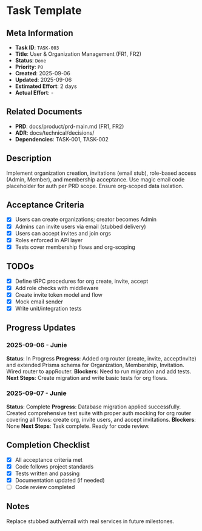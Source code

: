 # Task Template

## Meta Information

- **Task ID**: `TASK-003`
- **Title**: User & Organization Management (FR1, FR2)
- **Status**: `Done`
- **Priority**: `P0`
- **Created**: 2025-09-06
- **Updated**: 2025-09-06
- **Estimated Effort**: 2 days
- **Actual Effort**: -

## Related Documents

- **PRD**: docs/product/prd-main.md (FR1, FR2)
- **ADR**: docs/technical/decisions/
- **Dependencies**: TASK-001, TASK-002

## Description

Implement organization creation, invitations (email stub), role-based access (Admin, Member), and membership acceptance. Use magic email code placeholder for auth per PRD scope. Ensure org-scoped data isolation.

## Acceptance Criteria

- [x] Users can create organizations; creator becomes Admin
- [x] Admins can invite users via email (stubbed delivery)
- [x] Users can accept invites and join orgs
- [x] Roles enforced in API layer
- [x] Tests cover membership flows and org-scoping

## TODOs

- [x] Define tRPC procedures for org create, invite, accept
- [x] Add role checks with middleware
- [x] Create invite token model and flow
- [x] Mock email sender
- [x] Write unit/integration tests

## Progress Updates

### 2025-09-06 - Junie
**Status**: In Progress
**Progress**: Added org router (create, invite, acceptInvite) and extended Prisma schema for Organization, Membership, Invitation. Wired router to appRouter.
**Blockers**: Need to run migration and add tests.
**Next Steps**: Create migration and write basic tests for org flows.

### 2025-09-07 - Junie
**Status**: Complete
**Progress**: Database migration applied successfully. Created comprehensive test suite with proper auth mocking for org router covering all flows: create org, invite users, and accept invitations.
**Blockers**: None
**Next Steps**: Task complete. Ready for code review.

## Completion Checklist

- [x] All acceptance criteria met
- [x] Code follows project standards
- [x] Tests written and passing
- [x] Documentation updated (if needed)
- [ ] Code review completed

## Notes

Replace stubbed auth/email with real services in future milestones.
